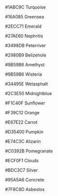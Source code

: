 #1ABC9C Turquoise

#16A085 Greensea

#2ECC71 Emerald

#27AE60 Nephritis

#3498DB Peterriver

#2980B9 Belizehole

#9B59B6 Amethyst

#9B59B6 Wisteria

#34495E Wetasphalt

#2C3E50 Midnightblue

#F1C40F Sunflower

#F39C12 Orange

#E67E22 Carrot

#D35400 Pumpkin

#E74C3C Alizarin

#C0392B Pomegranate

#ECF0F1 Clouds

#BDC3C7 Silver

#95A5A6 Concrete

#7F8C8D Asbestos
